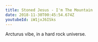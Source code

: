 ```yaml
---
title: Stoned Jesus - I'm The Mountain
date: 2018-11-30T00:45:54.674Z
youtubeId: iW1jxJ6ISks
---
```

Arcturus vibe, in a hard rock universe.
